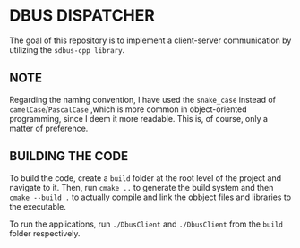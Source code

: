 # DBUS DISPATCHER
The goal of this repository is to implement a client-server communication by utilizing the ```sdbus-cpp library```.

## NOTE
Regarding the naming convention, I have used the ```snake_case``` instead of ```camelCase```/```PascalCase``` ,which is more common in object-oriented programming, since I deem it more readable. This is, of course, only a matter of preference.

## BUILDING THE CODE
To build the code, create a ```build``` folder at the root level of the project and navigate to it. Then, run ```cmake ..``` to generate the build system and then ```cmake --build .``` to actually compile and link the obbject files and libraries to the executable.

To run the applications, run ```./DbusClient``` and ```./DbusClient``` from the ```build``` folder respectively. 